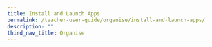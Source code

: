 ```yaml
---
title: Install and Launch Apps
permalink: /teacher-user-guide/organise/install-and-launch-apps/
description: ""
third_nav_title: Organise
---
```

